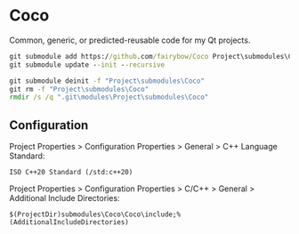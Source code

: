 # Coco

Common, generic, or predicted-reusable code for my Qt projects.

```bat
git submodule add https://github.com/fairybow/Coco Project\submodules\Coco
git submodule update --init --recursive
```

```bat
git submodule deinit -f "Project\submodules\Coco"
git rm -f "Project\submodules\Coco"
rmdir /s /q ".git\modules\Project\submodules\Coco"
```

## Configuration

Project Properties > Configuration Properties > General > C++ Language Standard:

```
ISO C++20 Standard (/std:c++20)
```

Project Properties > Configuration Properties > C/C++ > General > Additional Include Directories:

```
$(ProjectDir)submodules\Coco\Coco\include;%(AdditionalIncludeDirectories)
```
